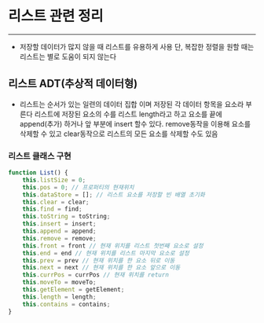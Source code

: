 # 리스트 관련 정리 
----

* 저장할 데이터가 많지 않을 때 리스트를 유용하게 사용 
단, 복잡한 정렬을 원할 때는 리스트는 별로 도움이 되지 않는다 

## 리스트 ADT(추상적 데이터형)
* 리스트는 순서가 있는 일련의 데이터 집합 이며 저장된 각 데이터 항목을 요소라 부른다 
리스트에 저장된 요소의 수를 리스트 length라고 하고 요소를 끝에 append(추가) 하거나 앞 부분에 insert 할수 있다. remove동작을 이용해 요소를 삭제할 수 있고 clear동작으로 리스트의 모든 요소를 삭제할 수도 있음

### 리스트 클래스 구현 
```javascript
function List() {
    this.listSize = 0;
    this.pos = 0; // 프로퍼티의 현재위치 
    this.dataStore = []; // 리스트 요소를 저장할 빈 배열 초기화
    this.clear = clear;
    this.find = find;
    this.toString = toString;
    this.insert = insert;
    this.append = append;
    this.remove = remove;
    this.front = front // 현재 위치를 리스트 첫번째 요소로 설정 
    this.end = end // 현재 위치를 리스트 마지막 요소로 설정 
    this.prev = prev // 현재 위치를 한 요소 뒤로 이동 
    this.next = next // 현재 위치를 한 요소 앞으로 이동
    this.currPos = currPos // 현재 위치를 return 
    this.moveTo = moveTo;
    this.getElement = getElement;
    this.length = length;
    this.contains = contains;
}
```
